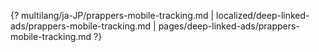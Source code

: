 {? multilang/ja-JP/prappers-mobile-tracking.md | localized/deep-linked-ads/prappers-mobile-tracking.md | pages/deep-linked-ads/prappers-mobile-tracking.md ?}
